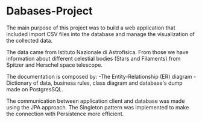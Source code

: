 # Dabases-Project

The main purpose of this project was to build a web application that included import CSV files into the database and manage the visualization of the collected data.

The data came from Istituto Nazionale di Astrofisica. From those we have information about different celestial bodies (Stars and Filaments) from Spitzer and Herschel space telescope.

The documentation is composed by:
-The Entity-Relationship (ER) diagram
-Dictionary of data, business rules, class diagram and database's dump made on PostgresSQL.

The communication between application client and database was made using the JPA approach.
The Singleton pattern was implemented to make the connection with Persistence more efficient.
